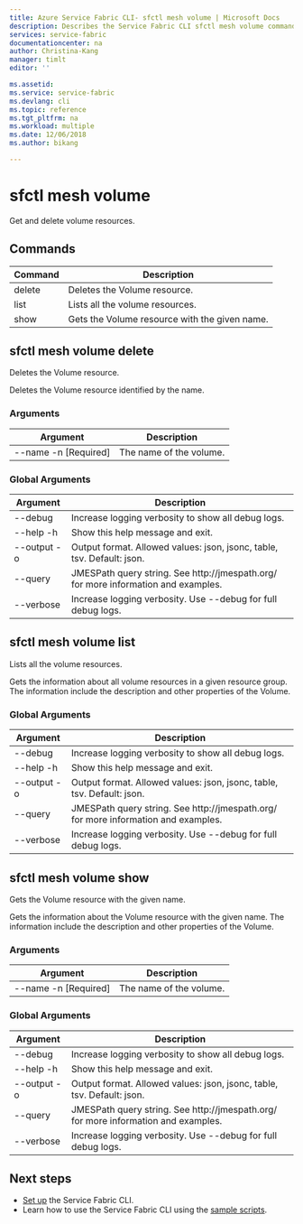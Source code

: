 ```yaml
---
title: Azure Service Fabric CLI- sfctl mesh volume | Microsoft Docs
description: Describes the Service Fabric CLI sfctl mesh volume commands.
services: service-fabric
documentationcenter: na
author: Christina-Kang
manager: timlt
editor: ''

ms.assetid: 
ms.service: service-fabric
ms.devlang: cli
ms.topic: reference
ms.tgt_pltfrm: na
ms.workload: multiple
ms.date: 12/06/2018
ms.author: bikang

---
```


# sfctl mesh volume
Get and delete volume resources.

## Commands

|Command|Description|
| --- | --- |
| delete | Deletes the Volume resource. |
| list | Lists all the volume resources. |
| show | Gets the Volume resource with the given name. |

## sfctl mesh volume delete
Deletes the Volume resource.

Deletes the Volume resource identified by the name.

### Arguments

|Argument|Description|
| --- | --- |
| --name -n [Required] | The name of the volume. |

### Global Arguments

|Argument|Description|
| --- | --- |
| --debug | Increase logging verbosity to show all debug logs. |
| --help -h | Show this help message and exit. |
| --output -o | Output format.  Allowed values\: json, jsonc, table, tsv.  Default\: json. |
| --query | JMESPath query string. See http\://jmespath.org/ for more information and examples. |
| --verbose | Increase logging verbosity. Use --debug for full debug logs. |

## sfctl mesh volume list
Lists all the volume resources.

Gets the information about all volume resources in a given resource group. The information include the description and other properties of the Volume.

### Global Arguments

|Argument|Description|
| --- | --- |
| --debug | Increase logging verbosity to show all debug logs. |
| --help -h | Show this help message and exit. |
| --output -o | Output format.  Allowed values\: json, jsonc, table, tsv.  Default\: json. |
| --query | JMESPath query string. See http\://jmespath.org/ for more information and examples. |
| --verbose | Increase logging verbosity. Use --debug for full debug logs. |

## sfctl mesh volume show
Gets the Volume resource with the given name.

Gets the information about the Volume resource with the given name. The information include the description and other properties of the Volume.

### Arguments

|Argument|Description|
| --- | --- |
| --name -n [Required] | The name of the volume. |

### Global Arguments

|Argument|Description|
| --- | --- |
| --debug | Increase logging verbosity to show all debug logs. |
| --help -h | Show this help message and exit. |
| --output -o | Output format.  Allowed values\: json, jsonc, table, tsv.  Default\: json. |
| --query | JMESPath query string. See http\://jmespath.org/ for more information and examples. |
| --verbose | Increase logging verbosity. Use --debug for full debug logs. |


## Next steps
- [Set up](service-fabric-cli.md) the Service Fabric CLI.
- Learn how to use the Service Fabric CLI using the [sample scripts](/azure/service-fabric/scripts/sfctl-upgrade-application).